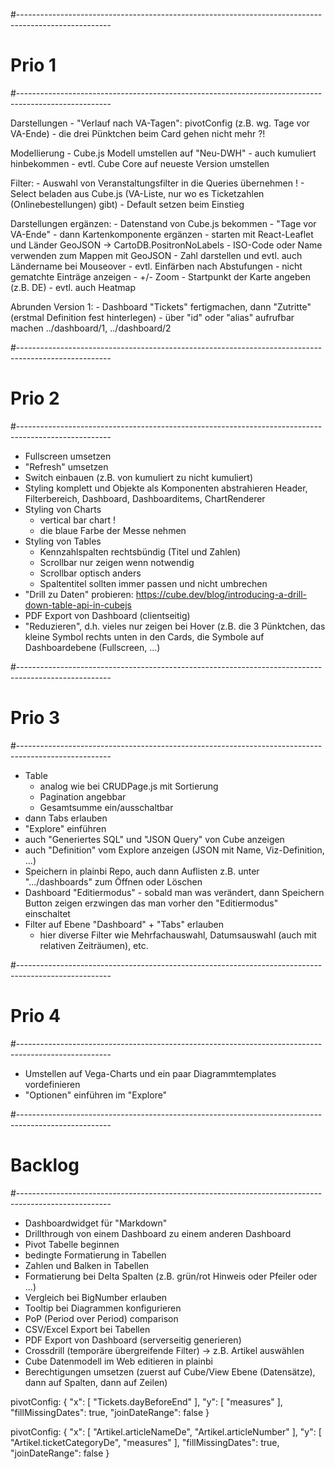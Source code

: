#-----------------------------------------------------------------------------------------------------
# Prio 1
#-----------------------------------------------------------------------------------------------------

Darstellungen
	- "Verlauf nach VA-Tagen": pivotConfig (z.B. wg. Tage vor VA-Ende)
	- die drei Pünktchen beim Card gehen nicht mehr ?!

Modellierung
	- Cube.js Modell umstellen auf "Neu-DWH"
	- auch kumuliert hinbekommen
	- evtl. Cube Core auf neueste Version umstellen

Filter:
	- Auswahl von Veranstaltungsfilter in die Queries übernehmen !
	- Select beladen aus Cube.js (VA-Liste, nur wo es Ticketzahlen (Onlinebestellungen) gibt)
	- Default setzen beim Einstieg

Darstellungen ergänzen:
	- Datenstand von Cube.js bekommen
	- "Tage vor VA-Ende"
	- dann Kartenkomponente ergänzen
		- starten mit React-Leaflet und Länder GeoJSON -> CartoDB.PositronNoLabels
		- ISO-Code oder Name verwenden zum Mappen mit GeoJSON
		- Zahl darstellen und evtl. auch Ländername bei Mouseover
		- evtl. Einfärben nach Abstufungen
		- nicht gematchte Einträge anzeigen
		- +/- Zoom
		- Startpunkt der Karte angeben (z.B. DE)
		- evtl. auch Heatmap

Abrunden Version 1:
	- Dashboard "Tickets" fertigmachen, dann "Zutritte" (erstmal Definition fest hinterlegen)
	- über "id" oder "alias" aufrufbar machen ../dashboard/1, ../dashboard/2 


#-----------------------------------------------------------------------------------------------------
# Prio 2
#-----------------------------------------------------------------------------------------------------

- Fullscreen umsetzen
- "Refresh" umsetzen
- Switch einbauen (z.B. von kumuliert zu nicht kumuliert)
- Styling komplett und Objekte als Komponenten abstrahieren
	Header, Filterbereich, Dashboard, Dashboarditems, ChartRenderer
- Styling von Charts
	- vertical bar chart !
	- die blaue Farbe der Messe nehmen
- Styling von Tables
	- Kennzahlspalten rechtsbündig (Titel und Zahlen)
	- Scrollbar nur zeigen wenn notwendig
	- Scrollbar optisch anders
	- Spaltentitel sollten immer passen und nicht umbrechen
- "Drill zu Daten" probieren: https://cube.dev/blog/introducing-a-drill-down-table-api-in-cubejs
- PDF Export von Dashboard (clientseitig)
- "Reduzieren", d.h. vieles nur zeigen bei Hover (z.B. die 3 Pünktchen, das kleine Symbol rechts unten in den Cards, die Symbole auf Dashboardebene (Fullscreen, ...)



#-----------------------------------------------------------------------------------------------------
# Prio 3
#-----------------------------------------------------------------------------------------------------

- Table
	- analog wie bei CRUDPage.js mit Sortierung
	- Pagination angebbar
	- Gesamtsumme ein/ausschaltbar
- dann Tabs erlauben
- "Explore" einführen
- auch "Generiertes SQL" und "JSON Query" von Cube anzeigen
- auch "Definition" vom Explore anzeigen (JSON mit Name, Viz-Definition, ...)
- Speichern in plainbi Repo, auch dann Auflisten z.B. unter ".../dashboards" zum Öffnen oder Löschen
- Dashboard "Editiermodus" - sobald man was verändert, dann Speichern Button zeigen <oder> erzwingen das man vorher den "Editiermodus" einschaltet
- Filter auf Ebene "Dashboard" + "Tabs" erlauben
	- hier diverse Filter wie Mehrfachauswahl, Datumsauswahl (auch mit relativen Zeiträumen), etc.

#-----------------------------------------------------------------------------------------------------
# Prio 4
#-----------------------------------------------------------------------------------------------------

- Umstellen auf Vega-Charts und ein paar Diagrammtemplates vordefinieren
- "Optionen" einführen im "Explore"

#-----------------------------------------------------------------------------------------------------
# Backlog
#-----------------------------------------------------------------------------------------------------

- Dashboardwidget für "Markdown"
- Drillthrough von einem Dashboard zu einem anderen Dashboard
- Pivot Tabelle beginnen
- bedingte Formatierung in Tabellen
- Zahlen und Balken in Tabellen
- Formatierung bei Delta Spalten (z.B. grün/rot Hinweis oder Pfeiler oder ...)
- Vergleich bei BigNumber erlauben
- Tooltip bei Diagrammen konfigurieren
- PoP (Period over Period) comparison
- CSV/Excel Export bei Tabellen
- PDF Export von Dashboard (serverseitig generieren)
- Crossdrill (temporäre übergreifende Filter) -> z.B. Artikel auswählen
- Cube Datenmodell im Web editieren in plainbi
- Berechtigungen umsetzen (zuerst auf Cube/View Ebene (Datensätze), dann auf Spalten, dann auf Zeilen)


pivotConfig:
{
  "x": [
    "Tickets.dayBeforeEnd"
  ],
  "y": [
    "measures"
  ],
  "fillMissingDates": true,
  "joinDateRange": false
}


  pivotConfig: {
  "x": [
    "Artikel.articleNameDe",
    "Artikel.articleNumber"
  ],
  "y": [
    "Artikel.ticketCategoryDe",
    "measures"
  ],
  "fillMissingDates": true,
  "joinDateRange": false
}
